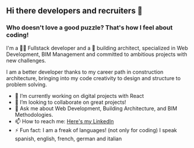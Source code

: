 ## Hi there developers and recruiters 👋

### Who doesn't love a good puzzle? That's how I feel about coding!
I'm a 👩‍💻 Fullstack developer and a :construction_worker: building architect, specialized in Web Development, BIM Management and committed to ambitious projects with new challenges.

I am a better developer thanks to my career path in construction architecture, bringing into my code creativity to design and structure to problem solving.


- 🔭 I’m currently working on digital projects with React
- 👯 I’m looking to collaborate on great projects!
- 💬 Ask me about Web Development, Building Architecture, and BIM Methodologies.
- 📫 How to reach me: [Here's my LinkedIn](https://www.linkedin.com/in/sofiasanchezurb/)
- ⚡ Fun fact: I am a freak of languages! (not only for coding) I speak spanish, english, french, german and italian

